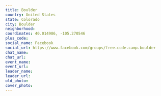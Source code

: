 ```yaml
---
title: Boulder
country: United States
state: Colorado
city: Boulder
neighborhood: 
coordinates: 40.014986, -105.270546
plus_code:
social_name: Facebook
social_url: https://www.facebook.com/groups/free.code.camp.boulder
chat_name:
chat_url:
event_name:
event_url:
leader_name:
leader_url:
old_photo: 
cover_photo:
---
```

